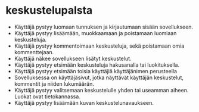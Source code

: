 # keskustelupalsta

* Käyttäjä pystyy luomaan tunnuksen ja kirjautumaan sisään sovellukseen.
* Käyttäjä pystyy lisäämään, muokkaamaan ja poistamaan luomiaan keskusteluja.
* Käyttäjä pystyy kommentoimaan keskusteluja, sekä poistamaan omia kommenttejaan.
* Käyttäjä näkee sovellukseen lisätyt keskustelut.
* Käyttäjä pystyy etsimään keskusteluja hakusanalla tai luokituksella.
* Käyttäjä pystyy etsimään toisia käyttäjiä käyttäjänimen perusteella
* Sovelluksessa on käyttäjäsivut, jotka näyttävät käyttäjän keskustelut, kommentit ja niiden lukumäärän.
* Käyttäjä pystyy valitsemaan keskustelulle yhden tai useamman aiheen. Luokat ovat tietokannassa.
* Käyttäjä pystyy lisäämään kuvan keskustelunavaukseen.
